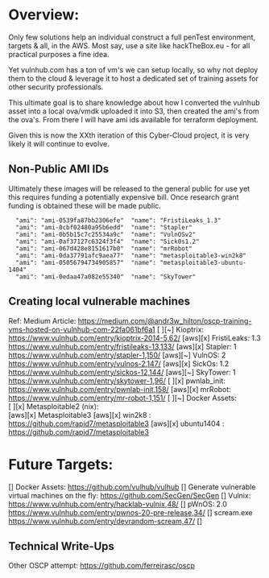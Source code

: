 # Overview:

 Only few solutions help an individual construct a full penTest 
 environment, targets & all, in the AWS.  Most say, use a site like
 hackTheBox.eu - for all practical purposes a fine idea.
 
 Yet vulnhub.com has a ton of vm's we can setup locally, so why not
 deploy them to the cloud & leverage it to host a dedicated set of 
 training assets for other security professionals.

 This ultimate goal is to share knowledge about how I 
 converted the vulnhub asset into a local ova/vmdk uploaded it into S3, 
 then created the ami's from the ova's.  From there I will have ami ids
 available for terraform deployment.  

 Given this is now the XXth iteration of this Cyber-Cloud project, 
 it is very likely it will continue to evolve.
 
## Non-Public AMI IDs
Ultimately these images will be released to the general public for use
yet this requires funding a potentially expensive bill.  Once research
grant funding is obtained these will be made public.

 ```
   "ami": "ami-0539fa87bb2306efe"  "name": "FristiLeaks_1.3"
   "ami": "ami-0cbf02480a95b6edd"  "name": "Stapler"
   "ami": "ami-0b5b15c7c25534a9c"  "name": "VulnOSv2"
   "ami": "ami-0af37127c6324f3f4"  "name": "Sick0s1.2"
   "ami": "ami-067d428e8151617b0"  "name": "mrRobot"
   "ami": "ami-0da37791afc9aea77"  "name": "metasploitable3-win2k8"
   "ami": "ami-05056794734905857"  "name": "metasploitable3-ubuntu-1404"
   "ami": "ami-0edaa47a082e55340"  "name": "SkyTower"
 ```

## Creating local vulnerable machines
Ref: Medium Article:            https://medium.com/@andr3w_hilton/oscp-training-vms-hosted-on-vulnhub-com-22fa061bf6a1
[ ][~] Kioptrix:              https://www.vulnhub.com/entry/kioptrix-2014-5,62/
[aws][x] FristiLeaks: 1.3       https://www.vulnhub.com/entry/fristileaks-13,133/
[aws][x] Stapler: 1             https://www.vulnhub.com/entry/stapler-1,150/
[aws][~] VulnOS: 2              https://www.vulnhub.com/entry/vulnos-2,147/
[aws][x] SickOs: 1.2            https://www.vulnhub.com/entry/sickos-12,144/
[aws][~] SkyTower: 1            https://www.vulnhub.com/entry/skytower-1,96/
[ ][x] pwnlab_init:           https://www.vulnhub.com/entry/pwnlab-init,158/
[aws][x] mrRobot:          https://www.vulnhub.com/entry/mr-robot-1,151/
[ ][~] Docker Assets:         
[ ][x] Metasploitable2 (nix):             
[aws][x] Metasploitable3 
     [aws][x] win2k8 : https://github.com/rapid7/metasploitable3
     [aws][x] ubuntu1404 : https://github.com/rapid7/metasploitable3

# Future Targets: 
[] Docker Assets: https://github.com/vulhub/vulhub
[] Generate vulnerable virtual machines on the fly:  https://github.com/SecGen/SecGen
[] Vulnix:                https://www.vulnhub.com/entry/hacklab-vulnix,48/
[] pWnOS: 2.0             https://www.vulnhub.com/entry/pwnos-20-pre-release,34/
[] scream.exe             https://www.vulnhub.com/entry/devrandom-scream,47/
[] 



## Technical Write-Ups
 Other OSCP attempt: https://github.com/ferreirasc/oscp